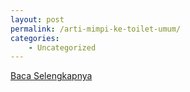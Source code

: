 ```yaml
---
layout: post
permalink: /arti-mimpi-ke-toilet-umum/
categories:
    - Uncategorized
---
```


[Baca Selengkapnya](/04)